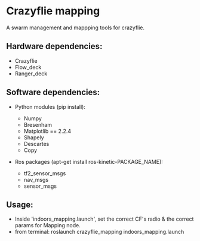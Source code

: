 # Crazyflie mapping
A swarm management and mappping tools for crazyflie.

## Hardware dependencies:
* Crazyflie
* Flow_deck
* Ranger_deck

## Software dependencies:
* Python modules (pip install):
    * Numpy
    * Bresenham
    * Matplotlib == 2.2.4
    * Shapely
    * Descartes
    * Copy
    
* Ros packages (apt-get install ros-kinetic-PACKAGE_NAME):
    * tf2_sensor_msgs
    * nav_msgs
    * sensor_msgs

## Usage:
* Inside 'indoors_mapping.launch', set the correct CF's radio & the correct params for Mapping node.
* from terminal: roslaunch crazyflie_mapping indoors_mapping.launch